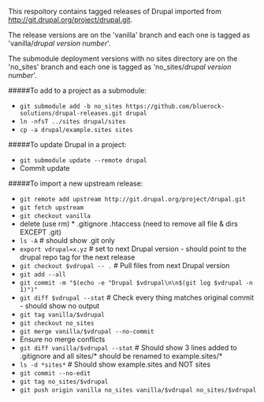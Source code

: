 This respoitory contains tagged releases of Drupal imported from http://git.drupal.org/project/drupal.git.

The release versions are on the 'vanilla' branch and each one is tagged as 'vanilla/*drupal version number*'.

The submodule deployment versions with no sites directory are on the 'no_sites' branch and each one is tagged as 'no_sites/*drupal version number*'.

#####To add to a project as a submodule:

* `git submodule add -b no_sites https://github.com/bluerock-solutions/drupal-releases.git drupal`
* `ln -nfsT ../sites drupal/sites`
* `cp -a drupal/example.sites sites`

#####To update Drupal in a project:

* `git submodule update --remote drupal`
* Commit update

#####To import a new upstream release:

* `git remote add upstream http://git.drupal.org/project/drupal.git`
* `git fetch upstream`
* `git checkout vanilla`
* delete (use rm) * .gitignore .htaccess (need to remove all file & dirs EXCEPT .git)
* `ls -A` # should show .git only
* `export vdrupal=x.yz` # set to next Drupal version - should point to the drupal repo tag for the next release
* `git checkout $vdrupal -- .` # Pull files from next Drupal version
* `git add --all`
* `git commit -m "$(echo -e "Drupal $vdrupal\n\n$(git log $vdrupal -n 1)")"`
* `git diff $vdrupal --stat` # Check every thing matches original commit - should show no output
* `git tag vanilla/$vdrupal`
* `git checkout no_sites`
* `git merge vanilla/$vdrupal --no-commit`
* Ensure no merge conflicts
* `git diff vanilla/$vdrupal --stat` # Should show 3 lines added to .gitignore and all sites/* should be renamed to example.sites/*
* `ls -d *sites*` # Should show example.sites and NOT sites
* `git commit --no-edit`
* `git tag no_sites/$vdrupal`
* `git push origin vanilla no_sites vanilla/$vdrupal no_sites/$vdrupal`
